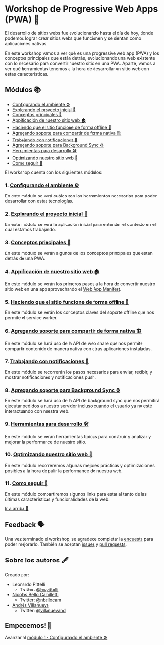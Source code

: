 # Workshop de Progressive Web Apps (PWA) 🚀

El desarrollo de sitios webs fue evolucionando hasta el día de hoy, donde podemos lograr crear sitios webs que funcionen y se sientan como aplicaciones nativas. 

En este workshop vamos a ver qué es una progressive web app (PWA) y los conceptos principales que están detrás, evolucionando una web existente con lo necesario para convertir nuestro sitio en una PWA. Aparte, vamos a ver qué herramientas tenemos a la hora de desarrollar un sitio web con estas características.

## Módulos 📚

- [Configurando el ambiente ⚙️](./01-setup)
- [Explorando el proyecto inicial 🔎](./02-proyecto)
- [Conceptos principales 📜](./03-conceptos)
- [Appificación de nuestro sitio web 🏠](./04-appification)
- [Haciendo que el sitio funcione de forma offline 🔌](./05-offline)
- [Agregando soporte para compartir de forma nativa 🏗️](./06-share)
- [Trabajando con notificaciones 🔔](./07-notifications)
- [Agregando soporte para Background Sync ♻️](./08-background)
- [Herramientas para desarrollo 🛠️](./09-tooling)
- [Optimizando nuestro sitio web 🔩](./10-optimization)
- [Como seguir 🤔](./11-links)


El workshop cuenta con los siguientes módulos:

### 1. [Configurando el ambiente ⚙️](./01-setup)
En este módulo se verá cuáles son las herramientas necesarias para poder desarrollar con estas tecnologías.

### 2. [Explorando el proyecto inicial 🔎](./02-proyecto)
En este módulo se verá la aplicación inicial para entender el contexto en el cual estamos trabajando.

### 3. [Conceptos principales 📜](./03-conceptos)
En este módulo se verán algunos de los conceptos principales que están detrás de una PWA.

### 4. [Appificación de nuestro sitio web 🏠](./04-appification)
En este módulo se verán los primeros pasos a la hora de convertir nuestro sitio web en una app aprovechando el [Web App Manifest](https://www.w3.org/TR/appmanifest/).

### 5. [Haciendo que el sitio funcione de forma offline 🔌](./05-offline)
En este módulo se verán los conceptos claves del soporte offline que nos permite el service worker. 

### 6. [Agregando soporte para compartir de forma nativa 🏗️](./06-share)
En este módulo se hará uso de la API de web share que nos permite compartir contenido de manera nativa con otras aplicaciones instaladas.

### 7. [Trabajando con notificaciones 🔔](./07-notifications)
En este módulo se recorrerán los pasos necesarios para enviar, recibir, y mostrar notificaciones y notificaciones push.

### 8. [Agregando soporte para Background Sync ♻️](./08-background)
En este módulo se hará uso de la API de background sync que nos permitirá ejecutar pedidos a nuestro servidor incluso cuando el usuario ya no esté interactuando con nuestra web.

### 9. [Herramientas para desarrollo 🛠️](./09-tooling)
En este módulo se verán herramientas típicas para construir y analizar y mejorar la performance de nuestro sitio.

### 10. [Optimizando nuestro sitio web 🔩](./10-optimization)
En este módulo recorreremos algunas mejores prácticas y optimizaciones posibles a la hora de pulir la performance de nuestra web.

### 11. [Como seguir 🤔](./11-links)
En este módulo compartiremos algunos links para estar al tanto de las últimas características y funcionalidades de la web.

[Ir a arriba 🚁](#módulos)

## Feedback 🗣️

Una vez terminado el workshop, se agradece completar la [encuesta](https://goo.gl/forms/B9Dp88OR9mUkiz5f2) para poder mejorarlo. También se aceptan [issues](https://github.com/PWA-espanol/workshop/issues/new) y [pull requests](https://github.com/PWA-espanol/workshop#fork-destination-box).

## Sobre los autores 🖋️

Creado por:
- Leonardo Pittelli
    - Twitter: [@leopittelli](https://twitter.com/leopittelli)
- [Nicolas Bello Camilletti](https://nbellocam.me/)
    - Twitter: [@nbellocam](https://twitter.com/nbellocam)
- [Andrés Villanueva](http://www.andresvillanueva.com.ve)
    - Twitter: [@villanuevand](https://twitter.com/villanuevand) 

## Empecemos! 🏁
Avanzar al [módulo 1 - Configurando el ambiente ⚙️](./01-setup)
